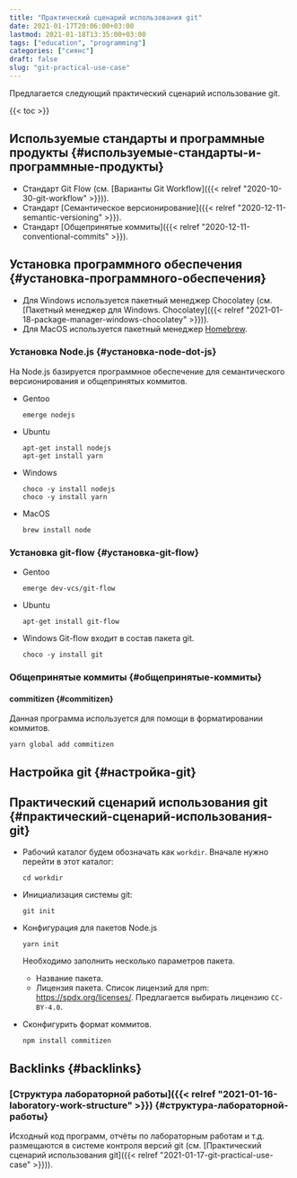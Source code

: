 ```yaml
---
title: "Практический сценарий использования git"
date: 2021-01-17T20:06:00+03:00
lastmod: 2021-01-18T13:35:00+03:00
tags: ["education", "programming"]
categories: ["сиянс"]
draft: false
slug: "git-practical-use-case"
---
```


Предлагается следующий практический сценарий использование git.

<!--more-->

{{< toc >}}


## Используемые стандарты и программные продукты {#используемые-стандарты-и-программные-продукты}

-   Стандарт Git Flow (см. [Варианты Git Workflow]({{< relref "2020-10-30-git-workflow" >}})).
-   Стандарт [Семантическое версионирование]({{< relref "2020-12-11-semantic-versioning" >}}).
-   Стандарт [Общепринятые коммиты]({{< relref "2020-12-11-conventional-commits" >}}).


## Установка программного обеспечения {#установка-программного-обеспечения}

-   Для Windows используется пакетный менеджер Chocolatey (см. [Пакетный менеджер для Windows. Chocolatey]({{< relref "2021-01-18-package-manager-windows-chocolatey" >}})).
-   Для MacOS используется пакетный менеджер [Homebrew](https://brew.sh/).


### Установка Node.js {#установка-node-dot-js}

На Node.js базируется программное обеспечение для семантического версионирования и общепринятых коммитов.

-   Gentoo

    ```shell
    emerge nodejs
    ```
-   Ubuntu

    ```shell
    apt-get install nodejs
    apt-get install yarn
    ```
-   Windows

    ```shell
    choco -y install nodejs
    choco -y install yarn
    ```
-   MacOS

    ```shell
    brew install node
    ```


### Установка git-flow {#установка-git-flow}

-   Gentoo

    ```shell
    emerge dev-vcs/git-flow
    ```
-   Ubuntu

    ```shell
    apt-get install git-flow
    ```
-   Windows
    Git-flow входит в состав пакета git.

    ```shell
    choco -y install git
    ```


### Общепринятые коммиты {#общепринятые-коммиты}


#### commitizen {#commitizen}

Данная программа используется для помощи в форматировании коммитов.

```shell
yarn global add commitizen
```


## Настройка git {#настройка-git}


## Практический сценарий использования git {#практический-сценарий-использования-git}

-   Рабочий каталог будем обозначать как `workdir`. Вначале нужно перейти в этот каталог:

    ```shell
    cd workdir
    ```
-   Инициализация системы git:

    ```shell
    git init
    ```
-   Конфигурация для пакетов Node.js

    ```shell
    yarn init
    ```

    Необходимо заполнить несколько параметров пакета.

    -   Название пакета.
    -   Лицензия пакета. Список лицензий для npm: <https://spdx.org/licenses/>. Предлагается выбирать лицензию `CC-BY-4.0`.
-   Сконфигурить формат коммитов.

    ```shell
    npm install commitizen
    ```


## Backlinks {#backlinks}


### [Структура лабораторной работы]({{< relref "2021-01-16-laboratory-work-structure" >}}) {#структура-лабораторной-работы}

Исходный код программ, отчёты по лабораторным работам и т.д. размещаются в системе контроля версий git (см. [Практический сценарий использования git]({{< relref "2021-01-17-git-practical-use-case" >}})).
